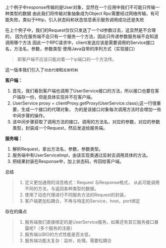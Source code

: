 上个例子中response传输的是User对象，显然在一个应用中我们不可能只传输一种类型的数据
由此我们将传输对象抽象成为Object
Rpc需要经过网络传输，有可能失败，类似于Http，引入状态码和状态信息表示服务调用成功还是失败


在上个例子中，我们的Request仅仅只发送了一个id参数过去，这显然是不合理的，
因为在服务端不会只有一个服务一个方法，因此只传递参数服务端不会知道调用哪个方法
因此一个RPC请求中，client发送应该是需要调用的Service接口名，方法名，参数，参数类型
使用Java自带的序列方式（实现接口）


> 即客户端不应该只能对着一个ip端口的一个方法传。


这一版本我们引入了`动态代理`和`反射机制`

**客户端：**
1. 首先，我们看到客户端也调用了UserService接口的方法，所以接口也要在客户端存一份，但是具体实现并不在客户端。
2. UserService proxy = clientProxy.getProxy(UserService.class);这一行很重要，生成一个接口的代理对象，
    为的是该接口对象每次调用方法时会增加一些中间步骤的操作。
3. 该中间步骤获取了调用方法的接口，调用的方法名，对应的参数，对应的参数类型，封装成一个Request，然后发送给服务端。

**服务端：**
1. 解析Request，拿出方法名，参数，参数类型。
2. 服务端中有UserServiceImpl，由该实现类通过反射去调用具体的方法。
3. 把结果封装在Response中，加上状态码，传回给客户端。


总结
> 1. 定义更加通用的消息格式：Request 与Response格式， 从此可能调用不同的方法，与返回各种类型的数据。
> 2. 使用了动态代理进行不同服务方法的Request的封装，
> 3. 客户端更加松耦合，不再与特定的Service，host，port绑定

存在的痛点
> 1. 服务端我们直接绑定的是UserService服务，如果还有其它服务接口暴露呢?（多个服务的注册）
> 2. 服务端以BIO的方式性能是否太低，
> 3. 服务端功能太复杂：监听，处理。需要松耦合